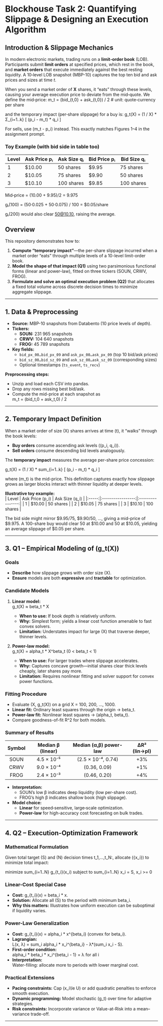 # Blockhouse Task 2: Quantifying Slippage & Designing an Execution Algorithm

## Introduction & Slippage Mechanics  
In modern electronic markets, trading runs on a **limit‐order book** (LOB). Participants submit **limit orders** at specified prices, which rest in the book, and **market orders** that execute immediately against the best resting liquidity. A 10‐level LOB snapshot (MBP-10) captures the top ten bid and ask prices and sizes at time *t*.  

When you send a market order of **X** shares, it “eats” through these levels, causing your average execution price to deviate from the mid‐quote. We define the mid‐price:
m_t = (bid_{t,0} + ask_{t,0}) / 2    # unit: quote‐currency per share

and the temporary impact (per‐share slippage) for a buy is:
g_t(X) = (1 / X) * Σ_{i=1..k} [ (p_i - m_t) * q_i ]

For sells, use (m_t - p_i) instead. This exactly matches Figures 1–4 in the assignment prompt.

### Toy Example (with bid side in table too)

| Level | Ask Price pᵢ | Ask Size qᵢ | Bid Price pᵢ | Bid Size qᵢ |
|-------|--------------|-------------|--------------|-------------|
| 1     | $10.00       | 50 shares   | $9.95        | 75 shares   |
| 2     | $10.05       | 75 shares   | $9.90        | 50 shares   |
| 3     | $10.10       | 100 shares  | $9.85        | 100 shares  |


Mid‐price = (10.00 + 9.95)/2 = 9.975

gₜ(100) = (50·0.025 + 50·0.075) / 100 = $0.05/share

gₜ(200) would also clear 50@10.10, raising the average.

## Overview

This repository demonstrates how to:

1. **Compute “temporary impact”**—the per-share slippage incurred when a market order “eats” through multiple levels of a 10-level limit-order book.
2. **Model the shape of that impact (Q1)** using two parsimonious functional forms (linear and power-law), fitted on three tickers (SOUN, CRWV, FROG).
3. **Formulate and solve an optimal execution problem (Q2)** that allocates a fixed total volume across discrete decision times to minimize aggregate slippage.

---

## 1. Data & Preprocessing

- **Source:** MBP-10 snapshots from Databento (10 price levels of depth).  
- **Tickers:**  
  - **SOUN:** 231 965 snapshots  
  - **CRWV:** 104 640 snapshots  
  - **FROG:**  45 789 snapshots  
- **Key fields:**  
  - `bid_px_00…bid_px_09` and `ask_px_00…ask_px_09` (top 10 bid/ask prices)  
  - `bid_sz_00…bid_sz_09` and `ask_sz_00…ask_sz_09` (corresponding sizes)  
  - Optional timestamps (`ts_event`, `ts_recv`)  

**Preprocessing steps:**

- Unzip and load each CSV into pandas.  
- Drop any rows missing best bid/ask.  
- Compute the mid-price at each snapshot as  
  m_t = (bid_t,0 + ask_t,0) / 2

---

## 2. Temporary Impact Definition

When a market order of size \(X\) shares arrives at time \(t\), it “walks” through the book levels:

- **Buy orders** consume ascending ask levels \((p_i, q_i)\).  
- **Sell orders** consume descending bid levels analogously.

The **temporary impact** measures the average per-share price concession:

g_t(X) = (1 / X) * sum_{i=1..k} [ (p_i - m_t) * q_i ]

where \(m_t\) is the mid-price.  This definition captures exactly how slippage grows as larger blocks interact with thinner liquidity at deeper levels.

**Illustrative toy example:**  
| Level | Ask Price \(p_i\) | Ask Size \(q_i\) |
|:-----:|:-----------------:|:----------------:|
| 1     | \$10.00           | 50 shares        |
| 2     | \$10.05           | 75 shares        |
| 3     | \$10.10           | 100 shares       |

The bid side might mirror \$9.95/75, \$9.90/50, …, giving a mid-price of \$9.975. A 100-share buy would clear 50 at \$10.00 and 50 at \$10.05, yielding an average slippage of \$0.05 per share.

---

## 3. Q1 – Empirical Modeling of \(g_t(X)\)

### Goals

- **Describe** how slippage grows with order size \(X\).  
- **Ensure** models are both **expressive** and **tractable** for optimization.

### Candidate Models

1. **Linear model:**  
   g_t(X) ≈ beta_t * X
   - **When to use:** If book depth is relatively uniform.  
   - **Why:** Simplest form; yields a linear cost function amenable to fast convex solvers.  
   - **Limitation:** Understates impact for large \(X\) that traverse deeper, thinner levels.

2. **Power-law model:**  
   g_t(X) = alpha_t * X^beta_t    (0 < beta_t < 1)
   - **When to use:** For larger trades where slippage accelerates.  
   - **Why:** Captures concave growth—initial shares clear thick levels cheaply, later shares pay more.  
   - **Limitation:** Requires nonlinear fitting and solver support for convex power functions.

### Fitting Procedure

- Evaluate (X, g_t(X)) on a grid X = 100, 200, …, 1000.  
- **Linear fit:** Ordinary least squares through the origin → beta_t.  
- **Power-law fit:** Nonlinear least squares → (alpha_t, beta_t).  
- Compare goodness-of-fit R^2 for both models.

### Summary of Results

| Symbol | Median β (linear) | Median (α,β) power-law | ΔR² (lin→pl) |
|:------:|:-----------------:|:----------------------:|:------------:|
| SOUN   | 4.5 × 10⁻⁵        | (2.5 × 10⁻⁴, 0.74)     | +3%          |
| CRWV   | 9.0 × 10⁻⁴        | (0.36, 0.09)           | +1%          |
| FROG   | 2.4 × 10⁻³        | (0.46, 0.20)           | +4%          |

- **Interpretation:**  
  - SOUN’s low β indicates deep liquidity (low per-share cost).  
  - FROG’s high β indicates shallow book (high slippage).  
- **Model choice:**  
  - **Linear** for speed‐sensitive, large‐scale optimization.  
  - **Power-law** for high-accuracy cost forecasting on bulk trades.

---

## 4. Q2 – Execution-Optimization Framework

### Mathematical Formulation

Given total target \(S\) and \(N\) decision times t_1,…,t_N:, allocate \(\{x_i\}\) to minimize total impact:

minimize   sum_{i=1..N} g_{t_i}(x_i)
subject to sum_{i=1..N} x_i = S,   x_i >= 0

### Linear-Cost Special Case

- **Cost:** g_{t_i}(x) = beta_i * x.  
- **Solution:** Allocate all \(S\) to the period with minimum beta_i.  
- **Why this matters:** Illustrates how uniform execution can be suboptimal if liquidity varies.

### Power-Law Generalization

- **Cost:** g_{t_i}(x) = alpha_i * x^{beta_i} (convex for beta_i).  
- **Lagrangian:**  
  L(x, λ) = sum_i alpha_i * x_i^{beta_i}  - λ*(sum_i x_i - S).  
- **First-order condition:**  
  alpha_i * beta_i * x_i^{beta_i - 1} = λ   for all i  
- **Interpretation:**  
  Water-filling: allocate more to periods with lower marginal cost.

### Practical Extensions

- **Pacing constraints:** Cap \(x_i\le U\) or add quadratic penalties to enforce smooth execution.  
- **Dynamic programming:** Model stochastic \(g_t\) over time for adaptive strategies.  
- **Risk constraints:** Incorporate variance or Value-at-Risk into a mean–variance trade-off.

---


